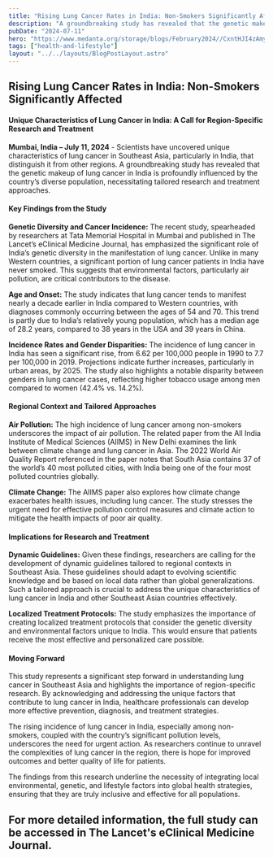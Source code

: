 ```yaml
---
title: "Rising Lung Cancer Rates in India: Non-Smokers Significantly Affected"
description: "A groundbreaking study has revealed that the genetic makeup of lung cancer in India is profoundly influenced by the country’s diverse population, necessitating tailored research and treatment approaches."
pubDate: "2024-07-11"
hero: "https://www.medanta.org/storage/blogs/February2024//CxntHJI4zAmy6CDqUJLBoy9InKlRFJ-metac2h1dHRlcnN0b2NrXzIzOTkyODMzODEuanBn-.jpg"
tags: ["health-and-lifestyle"]
layout: "../../layouts/BlogPostLayout.astro"
---
```

## Rising Lung Cancer Rates in India: Non-Smokers Significantly Affected
#### Unique Characteristics of Lung Cancer in India: A Call for Region-Specific Research and Treatment

**Mumbai, India – July 11, 2024** - Scientists have uncovered unique characteristics of lung cancer in Southeast Asia, particularly in India, that distinguish it from other regions. A groundbreaking study has revealed that the genetic makeup of lung cancer in India is profoundly influenced by the country’s diverse population, necessitating tailored research and treatment approaches.

#### Key Findings from the Study

**Genetic Diversity and Cancer Incidence:**
The recent study, spearheaded by researchers at Tata Memorial Hospital in Mumbai and published in The Lancet’s eClinical Medicine Journal, has emphasized the significant role of India’s genetic diversity in the manifestation of lung cancer. Unlike in many Western countries, a significant portion of lung cancer patients in India have never smoked. This suggests that environmental factors, particularly air pollution, are critical contributors to the disease.

**Age and Onset:**
The study indicates that lung cancer tends to manifest nearly a decade earlier in India compared to Western countries, with diagnoses commonly occurring between the ages of 54 and 70. This trend is partly due to India’s relatively young population, which has a median age of 28.2 years, compared to 38 years in the USA and 39 years in China. 

**Incidence Rates and Gender Disparities:**
The incidence of lung cancer in India has seen a significant rise, from 6.62 per 100,000 people in 1990 to 7.7 per 100,000 in 2019. Projections indicate further increases, particularly in urban areas, by 2025. The study also highlights a notable disparity between genders in lung cancer cases, reflecting higher tobacco usage among men compared to women (42.4% vs. 14.2%).

#### Regional Context and Tailored Approaches

**Air Pollution:**
The high incidence of lung cancer among non-smokers underscores the impact of air pollution. The related paper from the All India Institute of Medical Sciences (AIIMS) in New Delhi examines the link between climate change and lung cancer in Asia. The 2022 World Air Quality Report referenced in the paper notes that South Asia contains 37 of the world’s 40 most polluted cities, with India being one of the four most polluted countries globally.

**Climate Change:**
The AIIMS paper also explores how climate change exacerbates health issues, including lung cancer. The study stresses the urgent need for effective pollution control measures and climate action to mitigate the health impacts of poor air quality.

#### Implications for Research and Treatment

**Dynamic Guidelines:**
Given these findings, researchers are calling for the development of dynamic guidelines tailored to regional contexts in Southeast Asia. These guidelines should adapt to evolving scientific knowledge and be based on local data rather than global generalizations. Such a tailored approach is crucial to address the unique characteristics of lung cancer in India and other Southeast Asian countries effectively.

**Localized Treatment Protocols:**
The study emphasizes the importance of creating localized treatment protocols that consider the genetic diversity and environmental factors unique to India. This would ensure that patients receive the most effective and personalized care possible.

#### Moving Forward

This study represents a significant step forward in understanding lung cancer in Southeast Asia and highlights the importance of region-specific research. By acknowledging and addressing the unique factors that contribute to lung cancer in India, healthcare professionals can develop more effective prevention, diagnosis, and treatment strategies.

The rising incidence of lung cancer in India, especially among non-smokers, coupled with the country’s significant pollution levels, underscores the need for urgent action. As researchers continue to unravel the complexities of lung cancer in the region, there is hope for improved outcomes and better quality of life for patients. 

The findings from this research underline the necessity of integrating local environmental, genetic, and lifestyle factors into global health strategies, ensuring that they are truly inclusive and effective for all populations.

For more detailed information, the full study can be accessed in The Lancet's eClinical Medicine Journal.
---